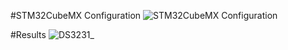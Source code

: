 #STM32CubeMX Configuration
![STM32CubeMX Configuration](https://user-images.githubusercontent.com/76009919/233904940-57092029-a1a4-4802-8345-9f140c11cfee.png)

#Results
![DS3231_](https://user-images.githubusercontent.com/76009919/233905010-19429513-a161-4cea-b176-4ff429881c07.png)
